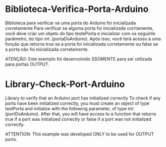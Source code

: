 # Biblioteca-Verifica-Porta-Arduino
Biblioteca para verificar se uma porta do Arduino foi inicializada corretamente
Para verificar se alguma porta foi inicializada corrtamente, você deve criar um objeto do tipo  testePorta e inicializar com os seguinte parâmetro, do tipo int: (portaDoArduino).
Após isso, você terá acesso à uma função que retorna true se a porta foi inicializada corretamente ou false se a porta não foi inicializada corretamente. 

ATENÇÃO: Este exemplo foi desenvolvido SSOMENTE para ser utilizada para portas OUTPUT.

# Library-Check-Port-Arduino
Library to verify that an Arduino port has initialized correctly
To check if any ports have been initialized correctly, you must create an object of type testPorta and initialize with the following parameter, of type int: (portDoArduino).
After that, you will have access to a function that returns true if a port was initialized correctly or false if a port was not initialized correctly.

ATTENTION: This example was developed ONLY to be used for OUTPUT ports.
